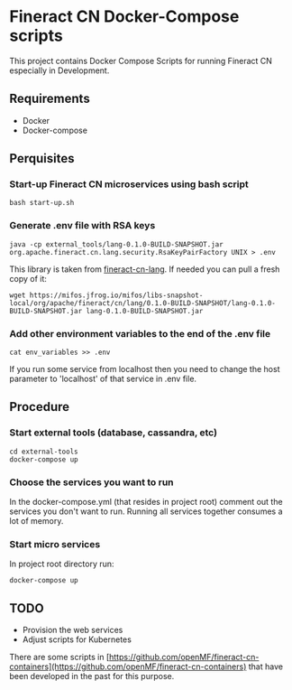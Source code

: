 # Fineract CN Docker-Compose scripts
This project contains Docker Compose Scripts for running Fineract CN especially in Development.

## Requirements
- Docker
- Docker-compose

## Perquisites

### Start-up Fineract CN microservices using bash script
 `bash start-up.sh`

### Generate .env file with RSA keys
`java -cp external_tools/lang-0.1.0-BUILD-SNAPSHOT.jar  org.apache.fineract.cn.lang.security.RsaKeyPairFactory UNIX > .env`

This library is taken from [fineract-cn-lang](https://github.com/apache/fineract-cn-lang#generate-and-print-rsa-keys).
If needed you can pull a fresh copy of it:

`wget https://mifos.jfrog.io/mifos/libs-snapshot-local/org/apache/fineract/cn/lang/0.1.0-BUILD-SNAPSHOT/lang-0.1.0-BUILD-SNAPSHOT.jar lang-0.1.0-BUILD-SNAPSHOT.jar`

### Add other environment variables to the end of the .env file
`cat env_variables >> .env`

If you run some service from localhost then you need to change the host parameter to 'localhost' of that service in .env file.

## Procedure

### Start external tools (database, cassandra, etc)
```
cd external-tools
docker-compose up
```

### Choose the services you want to run
In the docker-compose.yml (that resides in project root) comment out the services  you don't want to run.
Running all services together consumes a lot of memory.


### Start micro services

In project root directory run:
```
docker-compose up
```

## TODO

- Provision the web services
- Adjust scripts for Kubernetes

There are some scripts in [https://github.com/openMF/fineract-cn-containers](https://github.com/openMF/fineract-cn-containers)
that have been developed in the past for this purpose.

